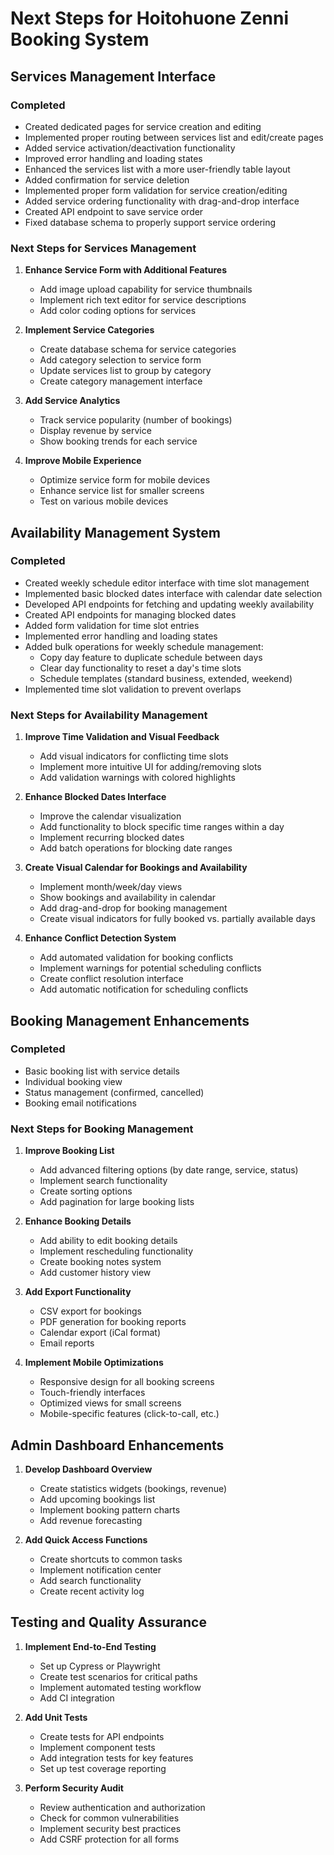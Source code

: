 # Next Steps for Hoitohuone Zenni Booking System

## Services Management Interface

### Completed
- Created dedicated pages for service creation and editing
- Implemented proper routing between services list and edit/create pages
- Added service activation/deactivation functionality
- Improved error handling and loading states
- Enhanced the services list with a more user-friendly table layout
- Added confirmation for service deletion
- Implemented proper form validation for service creation/editing
- Added service ordering functionality with drag-and-drop interface
- Created API endpoint to save service order
- Fixed database schema to properly support service ordering

### Next Steps for Services Management

1. **Enhance Service Form with Additional Features**
   - Add image upload capability for service thumbnails
   - Implement rich text editor for service descriptions
   - Add color coding options for services

2. **Implement Service Categories**
   - Create database schema for service categories
   - Add category selection to service form
   - Update services list to group by category
   - Create category management interface

3. **Add Service Analytics**
   - Track service popularity (number of bookings)
   - Display revenue by service
   - Show booking trends for each service

4. **Improve Mobile Experience**
   - Optimize service form for mobile devices
   - Enhance service list for smaller screens
   - Test on various mobile devices

## Availability Management System

### Completed
- Created weekly schedule editor interface with time slot management
- Implemented basic blocked dates interface with calendar date selection
- Developed API endpoints for fetching and updating weekly availability
- Created API endpoints for managing blocked dates
- Added form validation for time slot entries
- Implemented error handling and loading states
- Added bulk operations for weekly schedule management:
  - Copy day feature to duplicate schedule between days
  - Clear day functionality to reset a day's time slots
  - Schedule templates (standard business, extended, weekend)
- Implemented time slot validation to prevent overlaps

### Next Steps for Availability Management

1. **Improve Time Validation and Visual Feedback**
   - Add visual indicators for conflicting time slots
   - Implement more intuitive UI for adding/removing slots
   - Add validation warnings with colored highlights

2. **Enhance Blocked Dates Interface**
   - Improve the calendar visualization
   - Add functionality to block specific time ranges within a day
   - Implement recurring blocked dates
   - Add batch operations for blocking date ranges

3. **Create Visual Calendar for Bookings and Availability**
   - Implement month/week/day views
   - Show bookings and availability in calendar
   - Add drag-and-drop for booking management
   - Create visual indicators for fully booked vs. partially available days

4. **Enhance Conflict Detection System**
   - Add automated validation for booking conflicts
   - Implement warnings for potential scheduling conflicts
   - Create conflict resolution interface
   - Add automatic notification for scheduling conflicts

## Booking Management Enhancements

### Completed
- Basic booking list with service details
- Individual booking view
- Status management (confirmed, cancelled)
- Booking email notifications

### Next Steps for Booking Management

1. **Improve Booking List**
   - Add advanced filtering options (by date range, service, status)
   - Implement search functionality
   - Create sorting options
   - Add pagination for large booking lists

2. **Enhance Booking Details**
   - Add ability to edit booking details
   - Implement rescheduling functionality
   - Create booking notes system
   - Add customer history view

3. **Add Export Functionality**
   - CSV export for bookings
   - PDF generation for booking reports
   - Calendar export (iCal format)
   - Email reports

4. **Implement Mobile Optimizations**
   - Responsive design for all booking screens
   - Touch-friendly interfaces
   - Optimized views for small screens
   - Mobile-specific features (click-to-call, etc.)

## Admin Dashboard Enhancements

1. **Develop Dashboard Overview**
   - Create statistics widgets (bookings, revenue)
   - Add upcoming bookings list
   - Implement booking pattern charts
   - Add revenue forecasting

2. **Add Quick Access Functions**
   - Create shortcuts to common tasks
   - Implement notification center
   - Add search functionality
   - Create recent activity log

## Testing and Quality Assurance

1. **Implement End-to-End Testing**
   - Set up Cypress or Playwright
   - Create test scenarios for critical paths
   - Implement automated testing workflow
   - Add CI integration

2. **Add Unit Tests**
   - Create tests for API endpoints
   - Implement component tests
   - Add integration tests for key features
   - Set up test coverage reporting

3. **Perform Security Audit**
   - Review authentication and authorization
   - Check for common vulnerabilities
   - Implement security best practices 
   - Add CSRF protection for all forms 